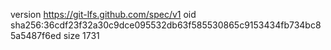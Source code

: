 version https://git-lfs.github.com/spec/v1
oid sha256:36cdf23f32a30c9dce095532db63f585530865c9153434fb734bc85a5487f6ed
size 1731
